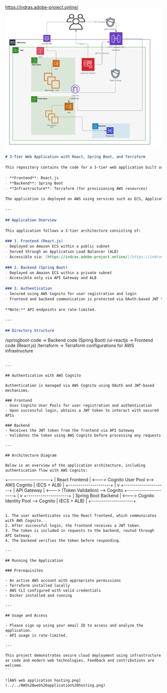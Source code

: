 https://indras.adobe-project.online/
![AWS-Architecture.png](AWS-Architecture.png)
```markdown
# 3-Tier Web Application with React, Spring Boot, and Terraform

This repository contains the code for a 3-tier web application built using:

- **Frontend**: React.js  
- **Backend**: Spring Boot  
- **Infrastructure**: Terraform (for provisioning AWS resources)

The application is deployed on AWS using services such as ECS, Application Load Balancer (ALB), API Gateway, and Cognito for authentication and authorization.

---

## Application Overview

This application follows a 3-tier architecture consisting of:

### 1. Frontend (React.js)
- Deployed on Amazon ECS within a public subnet
- Served through an Application Load Balancer (ALB)
- Accessible via: [https://indras.adobe-project.online/](https://indras.adobe-project.online/)

### 2. Backend (Spring Boot)
- Deployed on Amazon ECS within a private subnet
- Accessible only via API Gateway and ALB

### 3. Authentication
- Secured using AWS Cognito for user registration and login
- Frontend and backend communication is protected via OAuth-based JWT tokens

**Note:** API endpoints are rate-limited.

---

## Directory Structure

```

/springboot-code   → Backend code (Spring Boot)
/ui-reactjs        → Frontend code (React.js)
/terraform         → Terraform configurations for AWS infrastructure

```

---

## Authentication with AWS Cognito

Authentication is managed via AWS Cognito using OAuth and JWT-based mechanisms.

### Frontend
- Uses Cognito User Pools for user registration and authentication
- Upon successful login, obtains a JWT token to interact with secured APIs

### Backend
- Receives the JWT token from the frontend via API Gateway
- Validates the token using AWS Cognito before processing any requests

---

## Architecture Diagram

Below is an overview of the application architecture, including authentication flow with AWS Cognito:

```

+---------------------+
\|   React Frontend    | <---> Cognito User Pool <--> AWS Cognito
\|  (ECS + ALB)        |
+---------------------+
|
v
+---------------------+
\|    API Gateway      | <---> (Token Validation) --> Cognito
+---------------------+
|
v
+---------------------+
\| Spring Boot Backend | <---> Cognito Identity Pool --> Cognito
\|   (ECS + ALB)       |
+---------------------+

```

1. The user authenticates via the React frontend, which communicates with AWS Cognito.
2. After successful login, the frontend receives a JWT token.
3. The token is included in requests to the backend, routed through API Gateway.
4. The backend verifies the token before responding.

---

## Running the Application

### Prerequisites

- An active AWS account with appropriate permissions
- Terraform installed locally
- AWS CLI configured with valid credentials
- Docker installed and running

---

## Usage and Access

- Please sign up using your email ID to access and analyze the application.
- API usage is rate-limited. 

---

This project demonstrates secure cloud deployment using infrastructure as code and modern web technologies. Feedback and contributions are welcome.
``

![AWS web application hosting.png](../../AWS%20web%20application%20hosting.png)
